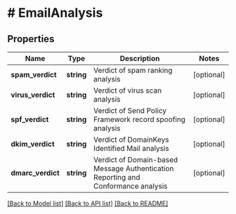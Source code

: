 # # EmailAnalysis

## Properties

Name | Type | Description | Notes
------------ | ------------- | ------------- | -------------
**spam_verdict** | **string** | Verdict of spam ranking analysis | [optional] 
**virus_verdict** | **string** | Verdict of virus scan analysis | [optional] 
**spf_verdict** | **string** | Verdict of Send Policy Framework record spoofing analysis | [optional] 
**dkim_verdict** | **string** | Verdict of DomainKeys Identified Mail analysis | [optional] 
**dmarc_verdict** | **string** | Verdict of Domain-based Message Authentication Reporting and Conformance analysis | [optional] 

[[Back to Model list]](../../README#documentation-for-models) [[Back to API list]](../../README#documentation-for-api-endpoints) [[Back to README]](../../README)


